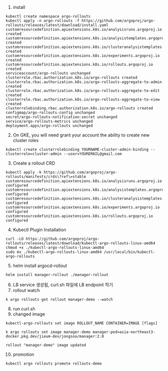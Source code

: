 

1. install
```shell
kubectl create namespace argo-rollouts
kubectl apply -n argo-rollouts -f https://github.com/argoproj/argo-rollouts/releases/latest/download/install.yaml
customresourcedefinition.apiextensions.k8s.io/analysisruns.argoproj.io created
customresourcedefinition.apiextensions.k8s.io/analysistemplates.argoproj.io created
customresourcedefinition.apiextensions.k8s.io/clusteranalysistemplates.argoproj.io created
customresourcedefinition.apiextensions.k8s.io/experiments.argoproj.io created
customresourcedefinition.apiextensions.k8s.io/rollouts.argoproj.io created
serviceaccount/argo-rollouts unchanged
clusterrole.rbac.authorization.k8s.io/argo-rollouts created
clusterrole.rbac.authorization.k8s.io/argo-rollouts-aggregate-to-admin created
clusterrole.rbac.authorization.k8s.io/argo-rollouts-aggregate-to-edit created
clusterrole.rbac.authorization.k8s.io/argo-rollouts-aggregate-to-view created
clusterrolebinding.rbac.authorization.k8s.io/argo-rollouts created
configmap/argo-rollouts-config unchanged
secret/argo-rollouts-notification-secret unchanged
service/argo-rollouts-metrics unchanged
deployment.apps/argo-rollouts unchanged
```

2. On GKE, you will need grant your account the ability to create new cluster roles
```shell
kubectl create clusterrolebinding YOURNAME-cluster-admin-binding --clusterrole=cluster-admin --user=YOUREMAIL@gmail.com
```

3. Create a rollout CRD
```shell
kubectl apply -k https://github.com/argoproj/argo-rollouts/manifests/crds\?ref\=stable
customresourcedefinition.apiextensions.k8s.io/analysisruns.argoproj.io configured
customresourcedefinition.apiextensions.k8s.io/analysistemplates.argoproj.io configured
customresourcedefinition.apiextensions.k8s.io/clusteranalysistemplates.argoproj.io configured
customresourcedefinition.apiextensions.k8s.io/experiments.argoproj.io configured
customresourcedefinition.apiextensions.k8s.io/rollouts.argoproj.io configured
```

4. Kubectl Plugin Installation
```shell
curl -LO https://github.com/argoproj/argo-rollouts/releases/latest/download/kubectl-argo-rollouts-linux-amd64
chmod +x ./kubectl-argo-rollouts-linux-amd64
sudo mv ./kubectl-argo-rollouts-linux-amd64 /usr/local/bin/kubectl-argo-rollouts
```

5. helm install argocd-rollout
```shell
helm install manager-rollout ./manager-rollout
```

6. LB service 생성됨, curl.sh 파일에 LB endpoint 적기
7. rollout watch
```shell
k argo rollouts get rollout manager-demo --watch
```
8. run curl.sh
9. changed image
``` 
kubectl-argo-rollouts set image ROLLOUT_NAME CONTAINER=IMAGE [flags]
```

```shell
k argo rollouts set image manager-demo manager-pod=asia-northeast3-docker.pkg.dev/jieum-dev/jongsoo/manager:2.0
```

``` 
rollout "manager-demo" image updated
```

10. promotion
```shell
kubectl argo rollouts promote rollouts-demo
```
